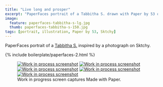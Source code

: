 ```yaml
---
title: "Live long and prosper"
excerpt: "PaperFaces portrait of a Tabbitha S. drawn with Paper by 53 on an iPad."
image: 
  feature: paperfaces-tabbitha-s-lg.jpg
  thumb: paperfaces-tabbitha-s-150.jpg
tags: [portrait, illustration, Paper by 53, Sktchy]
---
```


PaperFaces portrait of a [Tabbitha S.](http://sktchy.com/WjxgQ) inspired by a photograph on Sktchy.

{% include boilerplate/paperfaces-2.html %}

<figure class="third">
	<a href="{{ site.url }}/assets/images/paperfaces-tabbitha-s-process-1-lg.jpg"><img src="{{ site.url }}/assets/images/paperfaces-tabbitha-s-process-1-600.jpg" alt="Work in process screenshot"></a>
	<a href="{{ site.url }}/assets/images/paperfaces-tabbitha-s-process-2-lg.jpg"><img src="{{ site.url }}/assets/images/paperfaces-tabbitha-s-process-2-600.jpg" alt="Work in process screenshot"></a>
	<a href="{{ site.url }}/assets/images/paperfaces-tabbitha-s-process-3-lg.jpg"><img src="{{ site.url }}/assets/images/paperfaces-tabbitha-s-process-3-600.jpg" alt="Work in process screenshot"></a>
	<a href="{{ site.url }}/assets/images/paperfaces-tabbitha-s-process-4-lg.jpg"><img src="{{ site.url }}/assets/images/paperfaces-tabbitha-s-process-4-600.jpg" alt="Work in process screenshot"></a>
	<a href="{{ site.url }}/assets/images/paperfaces-tabbitha-s-process-5-lg.jpg"><img src="{{ site.url }}/assets/images/paperfaces-tabbitha-s-process-5-600.jpg" alt="Work in process screenshot"></a>
	<figcaption>Work in progress screen captures Made with Paper.</figcaption>
</figure>
